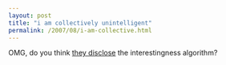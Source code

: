 ```yaml
---
layout: post
title: "i am collectively unintelligent"
permalink: /2007/08/i-am-collective.html
---
```


<p>OMG, do you think <a href="http://www.amazon.com/exec/obidos/ASIN/0596529325/statingtheobviou/ref=nosim/" title="New O'Reilly book on Programming Collective Intelligence">they disclose</a> the interestingness algorithm?</p>



